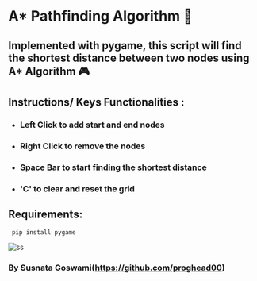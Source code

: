 # A\* Pathfinding Algorithm 🌟

## Implemented with pygame, this script will find the shortest distance between two nodes using A\* Algorithm 🎮

## Instructions/ Keys Functionalities :

- ### Left Click to add start and end nodes
- ### Right Click to remove the nodes
- ### Space Bar to start finding the shortest distance
- ### 'C' to clear and reset the grid

## Requirements:

<code> pip install pygame </code>

![ss](https://user-images.githubusercontent.com/55017730/92324354-88be8200-f05e-11ea-8d10-e8314ec8f5c1.png)

### By Susnata Goswami(https://github.com/proghead00)
